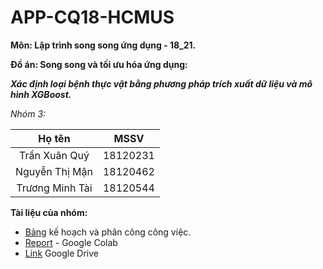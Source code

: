 # APP-CQ18-HCMUS

**Môn: Lập trình song song ứng dụng - 18_21.**

**Đồ án: Song song và tối ưu hóa ứng dụng:**

   ***Xác định loại bệnh thực vật bằng phương pháp trích xuất dữ liệu và mô hình XGBoost.***

*Nhóm 3:*

Họ tên | MSSV
:----: | :--:
Trần Xuân Quý | 18120231
Nguyễn Thị Mận | 18120462
Trương Minh Tài | 18120544

**Tài liệu của nhóm:**
- [Bảng](https://docs.google.com/spreadsheets/d/17e8ABQ9Iapvc3-ZrFjK9iU8WDpfnkyLNLYU3K1HgLrc/edit?usp=sharing) kế hoạch và phân công công việc.
- [Report](https://github.com/XQuyTran/APP-CQ18/blob/main/notebook/Report_03_05.ipynb](https://github.com/XQuyTran/APP-CQ18/blob/main/Report_17_05.ipynb)) - Google Colab
- [Link](https://drive.google.com/drive/folders/1tZFmGzbxoLc7-JPlpcTevv-yzVBoP_qr?usp=sharing) Google Drive

